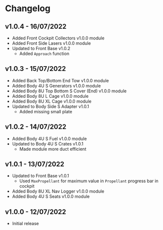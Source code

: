 # Changelog

## v1.0.4 - 16/07/2022

- Added Front Cockpit Collectors v1.0.0 module
- Added Front Side Lasers v1.0.0 module
- Updated to Front Base v1.0.2
  - Added `Approach` function

## v1.0.3 - 15/07/2022

- Added Back Top/Bottom End Tow v1.0.0 module
- Added Body 4U S Generators v1.0.0 module
- Added Body 8U Top Bottom S Cover (End) v1.0.0 module
- Added Body 8U L Cage v1.0.0 module
- Added Body 8U XL Cage v1.0.0 module
- Updated to Body Side S Adapter v1.0.1
  - Added missing small plate

## v1.0.2 - 14/07/2022

- Added Body 4U S Fuel v1.0.0 module
- Updated to Body 4U S Crates v1.0.1
  - Made module more duct efficient

## v1.0.1 - 13/07/2022

- Updated to Front Base v1.0.1
  - Used `MaxPropellant` for maximum value in `Propellant` progress bar in cockpit
- Added Body 8U XL Nav Logger v1.0.0 module
- Added Body 4U S Seats v1.0.0 module

## v1.0.0 - 12/07/2022

- Initial release
